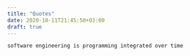 ```yaml
---
title: "Quotes"
date: 2020-10-11T21:45:50+03:00
draft: true
---
```

```bash
software engineering is programming integrated over time
```


